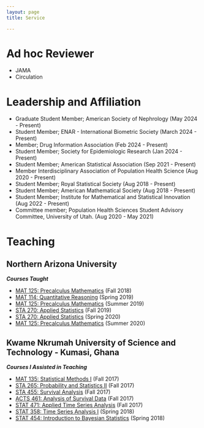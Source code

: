 ```yaml
---
layout: page
title: Service

---
```


# Ad hoc Reviewer
- JAMA
- Circulation
# Leadership and Affiliation

- Graduate Student Member; American Society of Nephrology (May 2024 - Present)
- Student Member; ENAR - International Biometric Society (March 2024 - Present)
- Member; Drug Information Association (Feb 2024 - Present)
- Student Member; Society for Epidemiologic Research (Jan 2024 - Present)
- Student Member; American Statistical Association (Sep 2021 - Present)
- Member Interdisciplinary Association of Population Health Science (Aug 2020 - Present)
- Student Member; Royal Statistical Society (Aug 2018 - Present)
- Student Member; American Mathematical Society (Aug 2018 - Present)
- Student Member; Institute for Mathematical and Statistical Innovation (Aug 2022 - Present)
- Committee member; Population Health Sciences Student Advisory Committee, University of Utah. (Aug 2020 - May 2021)

# Teaching

## Northern Arizona University
***Courses Taught***
- [MAT 125: Precalculus Mathematics](https://nau.edu/math/mat-125/) (Fall 2018)
- [MAT 114: Quantitative Reasoning](https://nau.edu/math/mat-114/) (Spring 2019)
- [MAT 125: Precalculus Mathematics](https://nau.edu/math/mat-125/) (Summer 2019)
- [STA 270: Applied Statistics](https://catalog.nau.edu/Courses/course?courseId=008088&catalogYear=1819) (Fall 2019)
- [STA 270: Applied Statistics](https://catalog.nau.edu/Courses/course?courseId=008088&catalogYear=1819) (Spring 2020)
- [MAT 125: Precalculus Mathematics](https://nau.edu/math/mat-125/) (Summer 2020)


## Kwame Nkrumah University of Science and Technology - Kumasi, Ghana
***Courses I Assisted in Teaching***
- [MAT 135: Statistical Methods I](http://economics.knust.edu.gh/undergraduate/ba-economics) (Fall 2017)
- [STA 265: Probability and Statistics II](https://statacts.knust.edu.gh/undergraduate/bsc/bsc-actuarial-science-regular) (Fall 2017)
- [STA 455: Survival Analysis](https://statacts.knust.edu.gh/undergraduate/bsc/bsc-statistics-regular) (Fall 2017)
- [ACTS 461: Analysis of Survival Data](https://statacts.knust.edu.gh/undergraduate/bsc/bsc-actuarial-science-regular) (Fall 2017)
- [STAT 471:  Applied Time Series Analysis](https://statacts.knust.edu.gh/undergraduate/bsc/bsc-statistics-regular) (Fall 2017)
- [STAT 358:  Time Series Analysis I](https://statacts.knust.edu.gh/undergraduate/bsc/bsc-statistics-regular) (Spring 2018)
- [STAT 454: Introduction to Bayesian Statistics](https://statacts.knust.edu.gh/undergraduate/bsc/bsc-statistics-regular) (Spring 2018)

